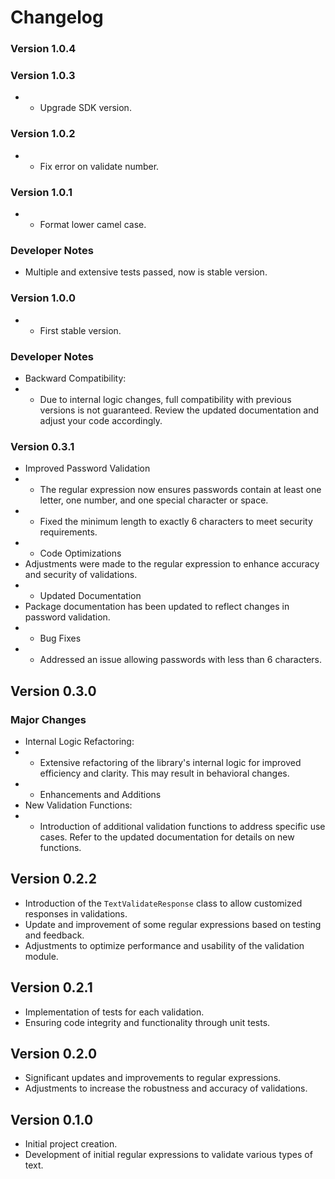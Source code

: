 # Changelog


### Version 1.0.4
### Version 1.0.3
- * Upgrade SDK version.

### Version 1.0.2
- * Fix error on validate number.

### Version 1.0.1
- * Format lower camel case.

### Developer Notes
- Multiple and extensive tests passed, now is stable version.

### Version 1.0.0
- * First stable version.

### Developer Notes
- Backward Compatibility:
- * Due to internal logic changes, full compatibility with previous versions is not guaranteed. Review the updated documentation and adjust your code accordingly.

### Version 0.3.1
- Improved Password Validation
- * The regular expression now ensures passwords contain at least one letter, one number, and one special character or space.
- * Fixed the minimum length to exactly 6 characters to meet security requirements. 
- * Code Optimizations
- Adjustments were made to the regular expression to enhance accuracy and security of validations.
- * Updated Documentation
- Package documentation has been updated to reflect changes in password validation.
- * Bug Fixes
- * Addressed an issue allowing passwords with less than 6 characters.

## Version 0.3.0

### Major Changes
- Internal Logic Refactoring:
- * Extensive refactoring of the library's internal logic for improved efficiency and clarity. This may result in behavioral changes.
- * Enhancements and Additions
- New Validation Functions:
- * Introduction of additional validation functions to address specific use cases. Refer to the updated documentation for details on new functions.

    
## Version 0.2.2
- Introduction of the `TextValidateResponse` class to allow customized responses in validations.
- Update and improvement of some regular expressions based on testing and feedback.
- Adjustments to optimize performance and usability of the validation module.


## Version 0.2.1
- Implementation of tests for each validation.
- Ensuring code integrity and functionality through unit tests.


## Version 0.2.0
- Significant updates and improvements to regular expressions.
- Adjustments to increase the robustness and accuracy of validations.


## Version 0.1.0
- Initial project creation.
- Development of initial regular expressions to validate various types of text.






